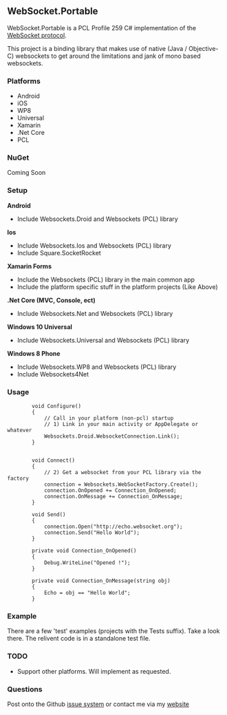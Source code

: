 ## WebSocket.Portable

WebSocket.Portable is a PCL Profile 259 C# implementation of the [WebSocket protocol](https://tools.ietf.org/html/rfc6455).

This project is a binding library that makes use of native (Java / Objective-C) websockets to get around the limitations and jank of mono based websockets.


### Platforms

- Android
- iOS
- WP8
- Universal
- Xamarin
- .Net Core 
- PCL


### NuGet
Coming Soon

### Setup

**Android**
- Include Websockets.Droid and Websockets (PCL) library

**Ios**
- Include Websockets.Ios and Websockets (PCL) library
- Include Square.SocketRocket

**Xamarin Forms**
- Include the Websockets (PCL) library in the main common app
- Include the platform specific stuff in the platform projects (Like Above)

**.Net Core (MVC, Console, ect)**
- Include Websockets.Net and Websockets (PCL) library

**Windows 10 Universal**
- Include Websockets.Universal and Websockets (PCL) library

**Windows 8 Phone**
- Include Websockets.WP8 and Websockets (PCL) library
- Include Websockets4Net


### Usage

`````
        void Configure()
        {
            // Call in your platform (non-pcl) startup            
            // 1) Link in your main activity or AppDelegate or whatever
            Websockets.Droid.WebsocketConnection.Link();
        }
        
        
        void Connect()
        {
            // 2) Get a websocket from your PCL library via the factory
            connection = Websockets.WebSocketFactory.Create();
            connection.OnOpened += Connection_OnOpened;
            connection.OnMessage += Connection_OnMessage;
        }

        void Send()
        {            
            connection.Open("http://echo.websocket.org");
            connection.Send("Hello World");
        }

        private void Connection_OnOpened()
        {
            Debug.WriteLine("Opened !");
        }

        private void Connection_OnMessage(string obj)
        {
            Echo = obj == "Hello World";
        }
`````

### Example

There are a few 'test' examples (projects with the Tests suffix). Take a look there. The relivent code is in a standalone test file.

### TODO

- Support other platforms. Will implement as requested.


### Questions

Post onto the Github [issue system](https://github.com/NVentimiglia/WebSocket.PCL) or contact me via my [website](http://avariceonline.com)
